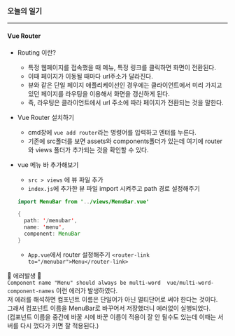 ### 오늘의 일기
---
#### Vue Router
+ Routing 이란?
  + 특정 웹페이지를 접속했을 때 메뉴, 특정 링크를 클릭하면 화면이 전환된다. 
  + 이때 페이지가 이동될 때마다 url주소가 달라진다. 
  + 뷰와 같은 단일 페이지 애플리케이선인 경우에는 클라이언트에서 미리 가지고 있던 페이지를 라우팅을 이용해서 화면을 갱신하게 된다.
  + 즉, 라우팅은 클라이언트에서 url 주소에 따라 페이지가 전환되는 것을 말한다.

+ Vue Router 설치하기
  + cmd창에 `vue add router`라는 명령어를 입력하고 엔터를 누른다.
  + 기존에 src폴더를 보면 assets와 components폴더가 있는데 여기에 router와 views 폴더가 추가되는 것을 확인할 수 있다.
  
+ vue 메뉴 바 추가해보기
  + `src > views` 에 뷰 파일 추가 
  + `index.js`에 추가한 뷰 파일 import 시켜주고 path 경로 설정해주기
  ```java
  import MenuBar from '../views/MenuBar.vue'
  
  {
    path: '/menubar',
    name: 'menu',
    component: MenuBar
  }
  ```
  + `App.vue`에서 router 설정해주기  `<router-link to="/menubar">Menu</router-link>`

🎉 에러발생 🎉  
`Component name "Menu" should always be multi-word  vue/multi-word-component-names` 이런 에러가 발생하였다.  
저 에러를 해석하면 컴포넌트 이름은 단일어가 아닌 멀티단어로 써야 한다는 것이다.  
그래서 컴포넌트 이름을 MenuBar로 바꾸어서 저장했더니 에러없이 실행되었다.  
(컴포넌트 이름을 중간에 바꿀 시에 바꾼 이름이 적용이 잘 안 될수도 있는데 이때는 서버를 다시 껐다가 키면 잘 적용된다.)


